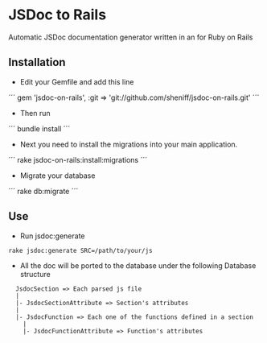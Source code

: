 # JSDoc to Rails

Automatic JSDoc documentation generator written in an for Ruby on Rails

## Installation

* Edit your Gemfile and add this line

´´´
gem 'jsdoc-on-rails', :git => 'git://github.com/sheniff/jsdoc-on-rails.git'
´´´

* Then run

´´´
bundle install
´´´

* Next you need to install the migrations into your main application.

´´´
rake jsdoc-on-rails:install:migrations
´´´

* Migrate your database

´´´
rake db:migrate
´´´

## Use

* Run jsdoc:generate

```
rake jsdoc:generate SRC=/path/to/your/js
```

* All the doc will be ported to the database under the following Database structure

```
  JsdocSection => Each parsed js file
  |
  |- JsdocSectionAttribute => Section's attributes
  |
  |- JsdocFunction => Each one of the functions defined in a section
    |
    |- JsdocFunctionAttribute => Function's attributes
```
